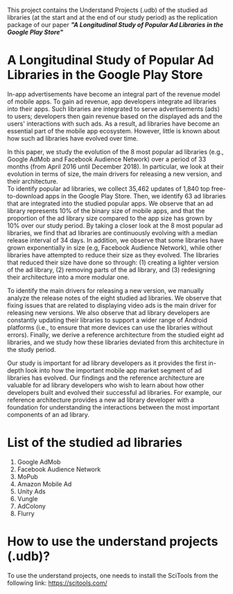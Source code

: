 This project contains the Understand Projects (.udb) of the studied ad libraries (at the start and at the end of our study period) as the replication package of our paper _**"A Longitudinal Study of Popular Ad Libraries in the Google Play Store"**_

# A Longitudinal Study of Popular Ad Libraries in the Google Play Store
In-app advertisements have become an integral part of the revenue model of mobile apps. 
To gain ad revenue, app developers integrate ad libraries into their apps. 
Such libraries are integrated to serve advertisements (ads) to users; developers then gain revenue based on the displayed ads and the users' interactions with such ads. 
As a result, ad libraries have become an essential part of the mobile app ecosystem. 
However, little is known about how such ad libraries have evolved over time. 

In this paper, we study the evolution of the 8 most popular ad libraries (e.g., Google AdMob and Facebook Audience Network) over a period of 33 months (from April 2016 until December 2018). 
In particular, we look at their evolution in terms of size, the main drivers for releasing a new version, and their architecture.  
To identify popular ad libraries, we collect 35,462 updates of 1,840 top free-to-download apps in the Google Play Store.
Then, we identify 63 ad libraries that are integrated into the studied popular apps.
We observe that an ad library represents 10\% of the binary size of mobile apps, and that the proportion of the ad library size compared to the app size has grown by 10\% over our study period.
By taking a closer look at the 8 most popular ad libraries, we find that ad libraries are continuously evolving with a median release interval of 34 days. 
In addition, we observe that some libraries have grown exponentially in size (e.g, Facebook Audience Network), while other libraries have attempted to reduce their size as they evolved. 
The libraries that reduced their size have done so through: 
(1) creating a lighter version of the ad library, (2) removing parts of the ad library, and (3) redesigning their architecture into a more modular one. 

To identify the main drivers for releasing a new version, we manually analyze the release notes of the eight studied ad libraries. 
We observe that fixing issues that are related to displaying video ads is the main driver for releasing new versions. 
We also observe that ad library developers are constantly updating their libraries to support a wider range of Android platforms (i.e., to ensure that more devices can use the libraries without errors).
Finally, we derive a reference architecture from the studied eight ad libraries, and we study how these libraries deviated from this architecture in the study period. 

Our study is important for ad library developers as it provides the first in-depth look into how the important mobile app market segment of ad libraries has evolved. 
Our findings and the reference architecture are valuable for ad library developers who wish to learn about how other developers built and evolved their successful ad libraries.
For example, our reference architecture provides a new ad library developer with a foundation for understanding the interactions between the most important components of an ad library. 

# List of the studied ad libraries
1. Google AdMob
2. Facebook Audience Network
3. MoPub
4. Amazon Mobile Ad
5. Unity Ads
6. Vungle
7. AdColony
8. Flurry

# How to use the understand projects (.udb)?
To use the understand projects, one needs to install the SciTools from the following link: https://scitools.com/
